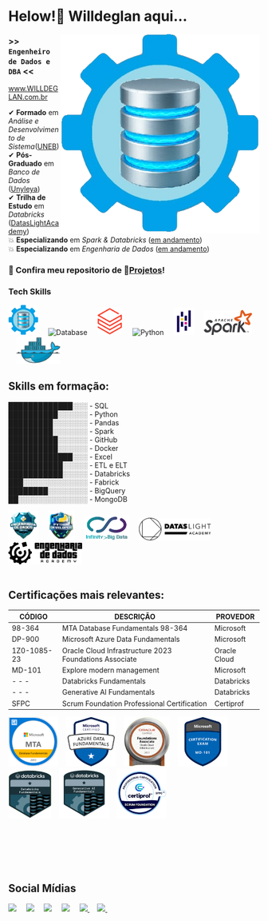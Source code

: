 # Helow!👋 Willdeglan aqui...
<!-- logo SQLDICAS inicio-->
<img src="https://github.com/willdegl4n/willdegl4n.github.io/blob/main/badge/sqlDicas.png" width="400px" align="right" alt="SQL Dicas" />
<!-- logo SQLDICAS fim-->

### >> `Engenheiro de Dados e DBA` << <br> 

www.WILLDEGLAN.com.br 

<!-- apresentação -->
✔ **Formado** em _Análise e Desenvolvimento de Sistema_([UNEB](#)) <br>
✔ **Pós-Graduado** em _Banco de Dados_ ([Unyleya](https://unyleya.edu.br/pos-graduacao-ead/curso/banco-de-dados)) <br> 
✔ **Trilha de Estudo** em _Databricks_  ([DatasLightAcademy](https://www.dataslightacademy.com.br/))<br> 
💥 **Especializando** em _Spark & Databricks_  ([em andamento](https://engenhariadedadosacademy.curseduca.pro/m/courses)) <br>
💥 **Especializando** em _Engenharia de Dados_ ([em andamento](https://infinitybigdata.com/)) <br>

### 💠 Confira meu repositorio de **📂[Projetos](https://github.com/willdegl4n/Projetos)**! <br>

<!--
**Experiencia como:**
- _Administrador de Banco de Dados_
- _Supervisor de Equipe de Suporte_
- _Tecnico de Suporte de Campo e Remoto_
-->

  <!-- ICONES DAS TECNOLOGIAS -->
### Tech Skills
  <!-- SQL DICAS -->
<div align="left">
  <img src="https://github.com/willdegl4n/willdegl4n.github.io/blob/main/badge/sqlDicas.png" height="60" alt="SQLDicas"> &nbsp;&nbsp;&nbsp;
  <!-- BANCO DE DADOS -->
  <img src="https://camo.githubusercontent.com/b6b54c683ae354567ba2d2b5fc240406b54590501eeddf9edd98d86d645de241/68747470733a2f2f63646e2e6a7364656c6976722e6e65742f67682f64657669636f6e732f64657669636f6e406c61746573742f69636f6e732f73716c646576656c6f7065722f73716c646576656c6f7065722d6f726967696e616c2e737667" height="55" alt="Database"> &nbsp;&nbsp;&nbsp;
    <!-- DATABRICKS -->
  <img src="https://github.com/willdegl4n/willdegl4n/blob/main/logos/Databricks.png" height="55" alt="databricks"> &nbsp;&nbsp;&nbsp;
    <!-- PYTHON -->
    <img src="https://camo.githubusercontent.com/7654611cc0c150086ff9327653d5d31ba93e71411ca0d4b98b1e1918631d2b05/68747470733a2f2f63646e2e6a7364656c6976722e6e65742f67682f64657669636f6e732f64657669636f6e406c61746573742f69636f6e732f707974686f6e2f707974686f6e2d6f726967696e616c2e737667" height="55" alt="Python"  /> &nbsp;&nbsp;&nbsp;
<!-- PANDAS claro e escuro -->
  <picture>
  <source media="(prefers-color-scheme: dark)" srcset="https://github.com/willdegl4n/willdegl4n/blob/main/logos/PandasLogoPreto.png" height="55"">
  <img alt="Pandas" src="https://github.com/willdegl4n/willdegl4n/blob/main/logos/PandasLogoBranco.png" height="55"> &nbsp;&nbsp;&nbsp;
</picture>
  <!-- SPARK claro e escuro-->
   <picture>
  <source media="(prefers-color-scheme: dark)" srcset="https://github.com/willdegl4n/willdegl4n/blob/main/logos/apacheSparkLogoBranco.png" height="55"">
  <img alt="Spark" src="https://github.com/willdegl4n/willdegl4n/blob/main/logos/apacheSparkLogoPreto.png" height="50"> &nbsp;&nbsp;&nbsp;
</picture>
<!-- DOCKER -->
  <img src="https://github.com/willdegl4n/willdegl4n/blob/main/logos/docker.png" height="55" alt="docker"> &nbsp;&nbsp;&nbsp;
</div>  

**Skills em formação:**
-
 █████████████░░░ - SQL     <br>
 ██████████░░░░░░ - Python    <br>
 █████████░░░░░░░ - Pandas   <br>
 █████████░░░░░░░ - Spark  <br>
 ██████████░░░░░░ - GitHub    <br>
 ██████████░░░░░░ - Docker   <br>
 █████████████░░░ - Excel    <br>
 ███████████░░░░░ - ETL e ELT    <br>
 ███████████░░░░░ - Databricks    <br>
 ███░░░░░░░░░░░░░ - Fabrick    <br>
 ████████░░░░░░░░ - BigQuery    <br>
 ██░░░░░░░░░░░░░░ - MongoDB    <br>

<div align="left"> 
  <!-- Engenharia de dados DIO -->
 <img src="https://github.com/willdegl4n/willdegl4n/blob/main/logos/dioEngenhariaDeDados.png" height="60" alt="DataEngineer"> &nbsp;&nbsp;&nbsp;
 <!-- Desenvolvedor Python DIO -->
  <img src="https://github.com/willdegl4n/willdegl4n/blob/main/logos/dioPythonDeveloper.png" height="60" alt="PythonDeveloper"> &nbsp;&nbsp;&nbsp;
 <!-- Infinity BigData -->
  <img src="https://github.com/willdegl4n/willdegl4n/blob/main/logos/InfinityBigData.png" height="50" alt="InfinityBigData"> &nbsp;&nbsp;&nbsp;
 <!-- DatasLightAcademyBranco -->
  <picture>
    <source media="(prefers-color-scheme: dark)" srcset="https://github.com/willdegl4n/willdegl4n/blob/main/logos/DatasLightAcademyBranco.png" height="45"">
    <img alt="DatasLightAcademy" src="https://github.com/willdegl4n/willdegl4n/blob/main/logos/DatasLightAcademyPreto.png" height="45"> &nbsp;&nbsp;&nbsp; 
  </picture>
 <!-- EngenhariadedadosAcademy -->
  <picture>
    <source media="(prefers-color-scheme: dark)" srcset="https://github.com/willdegl4n/willdegl4n/blob/main/logos/EngenhariaDeDadosAcademyBranco.png" height="45"">
    <img alt="EngenhariadedadosAcademy" src="https://github.com/willdegl4n/willdegl4n/blob/main/logos/EngenhariaDeDadosAcademyPreto.png" height="45"> &nbsp;&nbsp;&nbsp; 
  </picture>
 <br> <br> 
</div>

**Certificações mais relevantes:**
-
| CÓDIGO | DESCRIÇÃO | PROVEDOR |
|--------|-----------|-----------|
| 98-364 |  MTA Database Fundamentals 98-364 | Microsoft |
| DP-900 | Microsoft Azure Data Fundamentals | Microsoft |
| 1Z0-1085-23 | Oracle Cloud Infrastructure 2023 Foundations Associate | Oracle Cloud |
| MD-101 | Explore modern management | Microsoft |
| - - - |Databricks Fundamentals|  Databricks |
| - - - |Generative AI Fundamentals| Databricks |
|SFPC|Scrum Foundation Professional Certification|Certiprof|

 <!-- ICONES DAS Certificações -->

<p>
  <a href='#'> <img height="100" src="https://github.com/willdegl4n/willdegl4n.github.io/blob/main/badge/MTADatabaseFundamentals2019.png"></a>
&nbsp;&nbsp;
  <a href='#'> <img height="100" src="https://github.com/willdegl4n/willdegl4n.github.io/blob/main/badge/dp900.png"></a>
&nbsp;&nbsp;
  <a href='#'> <img height="100" src="https://github.com/willdegl4n/willdegl4n.github.io/blob/main/badge/OCIF2023CA.png"></a>
&nbsp;&nbsp;
  <a href='#'><img height="100" src="https://github.com/willdegl4n/willdegl4n.github.io/blob/main/badge/MD101.png"></a>
&nbsp;&nbsp;
  <a href='#'><img height="96" src="https://github.com/willdegl4n/willdegl4n.github.io/blob/main/badge/DatabricksFundamentals.png"></a>
&nbsp;&nbsp;
  <a href='#'><img height="100" src="https://github.com/willdegl4n/willdegl4n.github.io/blob/main/badge/DatabricksFundamentals_AI.png"></a>
&nbsp;&nbsp;
  <a href='#'><img height="100" src="https://github.com/willdegl4n/willdegl4n.github.io/blob/main/badge/ScrumFoundation2024.png"></a>
</p>


<br> <br> 


  <!-- ICONES DAS TECNOLOGIAS - ->
## Minhas Tech Skills
<div align="left">
  <img src="https://cdn.jsdelivr.net/gh/devicons/devicon/icons/windows8/windows8-original.svg"                  height="55" alt="windows8 logo"  />
  <img src="https://cdn.jsdelivr.net/gh/devicons/devicon/icons/microsoftsqlserver/microsoftsqlserver-plain.svg" height="55" alt="microsoftsqlserver logo"  />
  <img src="https://cdn.jsdelivr.net/gh/devicons/devicon/icons/vscode/vscode-original.svg"                      height="55" alt="vscode logo"  />
  <img src="https://cdn.jsdelivr.net/gh/devicons/devicon/icons/linux/linux-original.svg"                        height="55" alt="linux logo"  />
  <img src="https://cdn.jsdelivr.net/gh/devicons/devicon/icons/oracle/oracle-original.svg"                      height="55" alt="oracle logo"  />
  <img src="https://cdn.jsdelivr.net/gh/devicons/devicon/icons/postgresql/postgresql-original.svg"              height="55" alt="postgresql logo"  />
  <img src="https://cdn.jsdelivr.net/gh/devicons/devicon/icons/python/python-original.svg"                      height="55" alt="python logo"  />
  <img src="https://cdn.jsdelivr.net/gh/devicons/devicon/icons/azure/azure-original.svg"                        height="55" alt="azure logo"  />
  <img src="https://cdn.jsdelivr.net/gh/devicons/devicon/icons/jupyter/jupyter-original.svg"                    height="55" alt="jupyter logo"  />
  <img src="https://cdn.jsdelivr.net/gh/devicons/devicon/icons/putty/putty-original.svg"                        height="55" alt="putty logo"  />
  <img src="https://cdn.jsdelivr.net/gh/devicons/devicon@latest/icons/pandas/pandas-original-wordmark.svg"      height="55" alt="putty logo" />
</div>
  <!- - ICONES DAS TECNOLOGIAS -->

<br> <br> 
<!-- Social midias -->
## Social Mídias
<div align="left">
  <a href="https://www.youtube.com/@sqldicas" target="_blank">         <img src="https://img.shields.io/badge/YouTube-FF0000?style=for-the-badge&logo=youtube&logoColor=white"                                         height="27"></a> &nbsp;&nbsp;&nbsp;
  <a href="https://instagram.com/willdeglan" target="_blank">          <img src="https://img.shields.io/badge/-Instagram-%23E4405F?style=for-the-badge&logo=instagram&logoColor=white"                                 height="27"></a> &nbsp;&nbsp;&nbsp;
  <a href = "mailto:willdeglan@gmail.com">                             <img src="https://img.shields.io/badge/-Gmail-%23333?style=for-the-badge&logo=gmail&logoColor=white"                                            height="27"></a> &nbsp;&nbsp;&nbsp;
  <a href="https://www.linkedin.com/in/willdeglan" target="_blank">    <img src="https://img.shields.io/badge/-LinkedIn-%230077B5?style=for-the-badge&logo=linkedin&logoColor=white"                                   height="27"></a> &nbsp;&nbsp;&nbsp;
  <a href="https://instagram.com/sqldicas" target="_blank">            <img src="https://img.shields.io/static/v1?message=SQLDicas&logo=instagram&label=&color=E4405F&logoColor=white&labelColor=&style=for-the-badge" height="27"> </a>&nbsp;&nbsp;&nbsp;
  <a href="https://www.willdeglan.com.br" target="_blank">             <img src="https://img.shields.io/static/v1?message=willdeglan.com.br&logo=medium&label=&color=00a8ff&logoColor=write&labelColor=&style=for-the-badge"  height="27"> </a> &nbsp;&nbsp;&nbsp;
</div>
